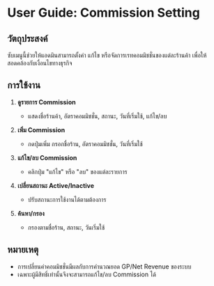 # User Guide: Commission Setting

## วัตถุประสงค์
ซับเมนูนี้ช่วยให้แอดมินสามารถตั้งค่า แก้ไข หรือจัดการเรทคอมมิชชั่นของแต่ละร้านค้า เพื่อให้สอดคล้องกับเงื่อนไขทางธุรกิจ

## การใช้งาน

1. **ดูรายการ Commission**
   - แสดงชื่อร้านค้า, อัตราคอมมิชชั่น, สถานะ, วันที่เริ่มใช้, แก้ไข/ลบ

2. **เพิ่ม Commission**
   - กดปุ่มเพิ่ม กรอกชื่อร้าน, อัตราคอมมิชชั่น, วันที่เริ่มใช้

3. **แก้ไข/ลบ Commission**
   - คลิกปุ่ม "แก้ไข" หรือ "ลบ" ของแต่ละรายการ

4. **เปลี่ยนสถานะ Active/Inactive**
   - ปรับสถานะการใช้งานได้ตามต้องการ

5. **ค้นหา/กรอง**
   - กรองตามชื่อร้าน, สถานะ, วันเริ่มใช้

## หมายเหตุ
- การเปลี่ยนค่าคอมมิชชั่นมีผลกับการคำนวณยอด GP/Net Revenue ของระบบ
- เฉพาะผู้มีสิทธิ์เท่านั้นจึงจะสามารถแก้ไข/ลบ Commission ได้
